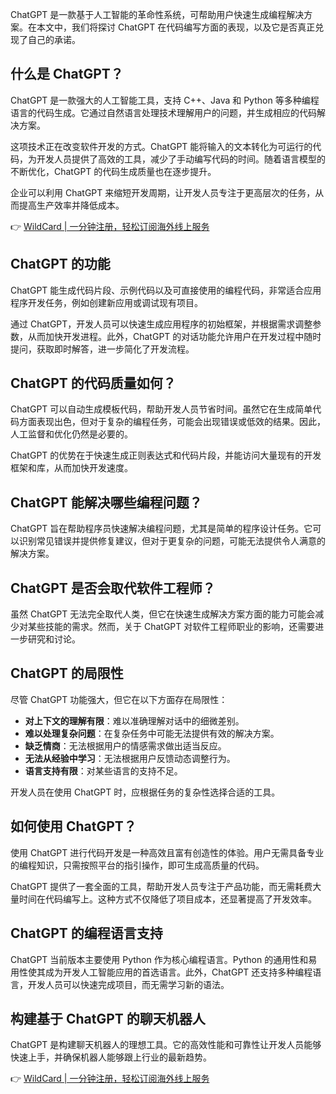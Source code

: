 ChatGPT 是一款基于人工智能的革命性系统，可帮助用户快速生成编程解决方案。在本文中，我们将探讨 ChatGPT 在代码编写方面的表现，以及它是否真正兑现了自己的承诺。

## 什么是 ChatGPT？

ChatGPT 是一款强大的人工智能工具，支持 C++、Java 和 Python 等多种编程语言的代码生成。它通过自然语言处理技术理解用户的问题，并生成相应的代码解决方案。

这项技术正在改变软件开发的方式。ChatGPT 能将输入的文本转化为可运行的代码，为开发人员提供了高效的工具，减少了手动编写代码的时间。随着语言模型的不断优化，ChatGPT 的代码生成质量也在逐步提升。

企业可以利用 ChatGPT 来缩短开发周期，让开发人员专注于更高层次的任务，从而提高生产效率并降低成本。

👉 [WildCard | 一分钟注册，轻松订阅海外线上服务](https://bit.ly/bewildcard)

## ChatGPT 的功能

ChatGPT 能生成代码片段、示例代码以及可直接使用的编程代码，非常适合应用程序开发任务，例如创建新应用或调试现有项目。

通过 ChatGPT，开发人员可以快速生成应用程序的初始框架，并根据需求调整参数，从而加快开发进程。此外，ChatGPT 的对话功能允许用户在开发过程中随时提问，获取即时解答，进一步简化了开发流程。

## ChatGPT 的代码质量如何？

ChatGPT 可以自动生成模板代码，帮助开发人员节省时间。虽然它在生成简单代码方面表现出色，但对于复杂的编程任务，可能会出现错误或低效的结果。因此，人工监督和优化仍然是必要的。

ChatGPT 的优势在于快速生成正则表达式和代码片段，并能访问大量现有的开发框架和库，从而加快开发速度。

## ChatGPT 能解决哪些编程问题？

ChatGPT 旨在帮助程序员快速解决编程问题，尤其是简单的程序设计任务。它可以识别常见错误并提供修复建议，但对于更复杂的问题，可能无法提供令人满意的解决方案。

## ChatGPT 是否会取代软件工程师？

虽然 ChatGPT 无法完全取代人类，但它在快速生成解决方案方面的能力可能会减少对某些技能的需求。然而，关于 ChatGPT 对软件工程师职业的影响，还需要进一步研究和讨论。

## ChatGPT 的局限性

尽管 ChatGPT 功能强大，但它在以下方面存在局限性：

- **对上下文的理解有限**：难以准确理解对话中的细微差别。
- **难以处理复杂问题**：在复杂任务中可能无法提供有效的解决方案。
- **缺乏情商**：无法根据用户的情感需求做出适当反应。
- **无法从经验中学习**：无法根据用户反馈动态调整行为。
- **语言支持有限**：对某些语言的支持不足。

开发人员在使用 ChatGPT 时，应根据任务的复杂性选择合适的工具。

## 如何使用 ChatGPT？

使用 ChatGPT 进行代码开发是一种高效且富有创造性的体验。用户无需具备专业的编程知识，只需按照平台的指引操作，即可生成高质量的代码。

ChatGPT 提供了一套全面的工具，帮助开发人员专注于产品功能，而无需耗费大量时间在代码编写上。这种方式不仅降低了项目成本，还显著提高了开发效率。

## ChatGPT 的编程语言支持

ChatGPT 当前版本主要使用 Python 作为核心编程语言。Python 的通用性和易用性使其成为开发人工智能应用的首选语言。此外，ChatGPT 还支持多种编程语言，开发人员可以快速完成项目，而无需学习新的语法。

## 构建基于 ChatGPT 的聊天机器人

ChatGPT 是构建聊天机器人的理想工具。它的高效性能和可靠性让开发人员能够快速上手，并确保机器人能够跟上行业的最新趋势。

👉 [WildCard | 一分钟注册，轻松订阅海外线上服务](https://bit.ly/bewildcard)